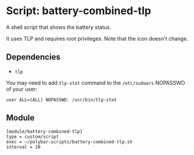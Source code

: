 # Script: battery-combined-tlp

A shell script that shows the battery status.

It uses TLP and requires root privileges. Note that the icon doesn't change.


## Dependencies

* `tlp`


You may need to add `tlp-stat` command to the `/etc/sudoers` NOPASSWD of your user:

```
user ALL=(ALL) NOPASSWD: /usr/bin/tlp-stat
```


## Module

```
[module/battery-combined-tlp]
type = custom/script
exec = ~/polybar-scripts/battery-combined-tlp.sh
interval = 10
```
